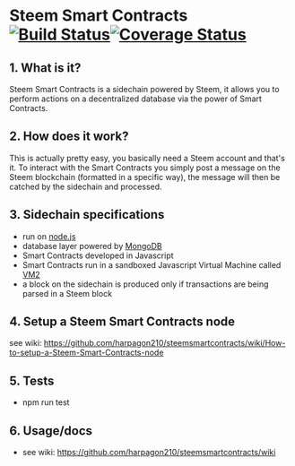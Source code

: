 # Steem Smart Contracts [![Build Status](https://travis-ci.org/harpagon210/steemsmartcontracts.svg?branch=master)](https://travis-ci.org/harpagon210/steemsmartcontracts)[![Coverage Status](https://coveralls.io/repos/github/harpagon210/steemsmartcontracts/badge.svg?branch=master)](https://coveralls.io/github/harpagon210/steemsmartcontracts?branch=master)

 ## 1.  What is it?

Steem Smart Contracts is a sidechain powered by Steem, it allows you to perform actions on a decentralized database via the power of Smart Contracts.

 ## 2.  How does it work?

This is actually pretty easy, you basically need a Steem account and that's it. To interact with the Smart Contracts you simply post a message on the Steem blockchain (formatted in a specific way), the message will then be catched by the sidechain and processed.

 ## 3.  Sidechain specifications
- run on [node.js](https://nodejs.org)
- database layer powered by [MongoDB](https://www.mongodb.com/)
- Smart Contracts developed in Javascript
- Smart Contracts run in a sandboxed Javascript Virtual Machine called [VM2](https://github.com/patriksimek/vm2)
- a block on the sidechain is produced only if transactions are being parsed in a Steem block

## 4. Setup a Steem Smart Contracts node

see wiki: https://github.com/harpagon210/steemsmartcontracts/wiki/How-to-setup-a-Steem-Smart-Contracts-node

## 5. Tests
* npm run test

## 6. Usage/docs

* see wiki: https://github.com/harpagon210/steemsmartcontracts/wiki
